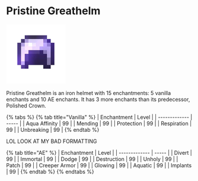 # Pristine Greathelm

![](<../../.gitbook/assets/Pristine Greathelm.gif>)

Pristine Greathelm is an iron helmet with 15 enchantments: 5 vanilla enchants and 10 AE enchants. It has 3 more enchants than its predecessor, Polished Crown.

{% tabs %}
{% tab title="Vanilla" %}
| Enchantment   | Level |
| ------------- | ----- |
| Aqua Affinity | 99    |
| Mending       | 99    |
| Protection    | 99    |
| Respiration   | 99    |
| Unbreaking    | 99    |
{% endtab %}

LOL LOOK AT MY BAD FORMATTING

{% tab title="AE" %}
| Enchantment   | Level |
| ------------- | ----- |
| Divert        | 99    |
| Immortal      | 99    |
| Dodge         | 99    |
| Destruction   | 99    |
| Unholy        | 99    |
| Patch         | 99    |
| Creeper Armor | 99    |
| Glowing       | 99    |
| Aquatic       | 99    |
| Implants      | 99    |
{% endtab %}
{% endtabs %}
